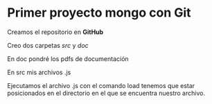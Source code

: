# Primer proyecto mongo con Git

Creamos el repositorio en **GitHub**

Creo dos carpetas *src* y *doc*

En doc pondré los pdfs de documentación 

En src mis archivos .js

Ejecutamos el archivo .js con el comando load
tenemos que estar posicionados en el directorio 
en el que se encuentra nuestro archivo.